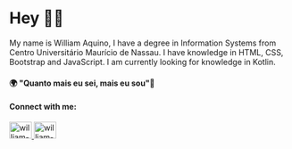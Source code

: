 # Hey 👋🏿

My name is William Aquino, I have a degree in Information Systems from Centro Universitário Maurício de Nassau. I have knowledge in HTML, CSS, Bootstrap and JavaScript. I am currently looking for knowledge in Kotlin.

#### 🌍 "Quanto mais eu sei, mais eu sou"🧠

#### Connect with me:
<a href="https://www.linkedin.com/in/william-aquino-7ba42a165/">
    <img height="30" width="40" src="https://cdn.jsdelivr.net/npm/simple-icons@3.0.1/icons/linkedin.svg" alt="william-linkedin" style="max-width: 100%;" >
    </a>
<a href="https://www.instagram.com/_williamaquino/?igshid=1izwse699toiz" target="_blank">
    <img height="30" width="40" src="https://cdn.jsdelivr.net/npm/simple-icons@3.0.1/icons/instagram.svg" alt="william-instagram" style="max-width: 100%;"></a>

